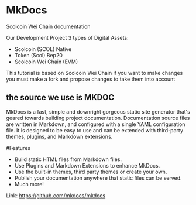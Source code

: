 # MkDocs
Scolcoin Wei Chain documentation

Our Development Project 3 types of Digital Assets:
- Scolcoin (SCOL) Native
- Token (Scol) Bep20
- Scolcoin Wei Chain (EVM)

This tutorial is based on Scolcoin Wei Chain if you want to make changes you must make a fork and propose changes to take them into account

## the source we use is MKDOC
MkDocs is a fast, simple and downright gorgeous static site generator that's geared towards building project documentation. Documentation source files are written in Markdown, and configured with a single YAML configuration file. It is designed to be easy to use and can be extended with third-party themes, plugins, and Markdown extensions.

#Features
- Build static HTML files from Markdown files.
- Use Plugins and Markdown Extensions to enhance MkDocs.
- Use the built-in themes, third party themes or create your own.
- Publish your documentation anywhere that static files can be served.
- Much more!

Link: https://github.com/mkdocs/mkdocs
